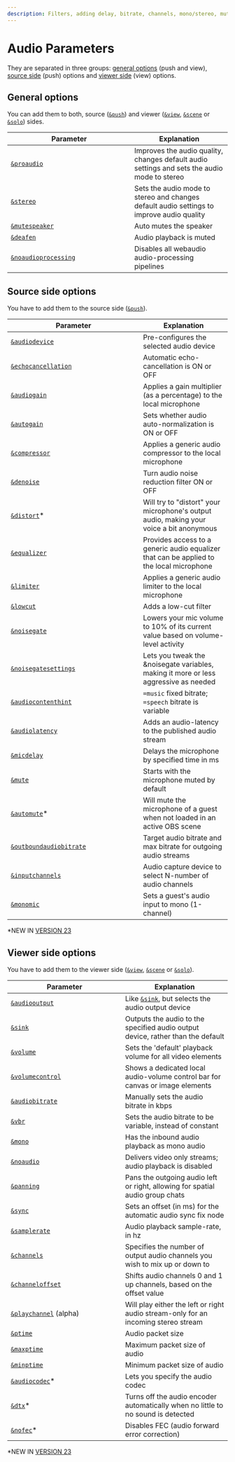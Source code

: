 ```yaml
---
description: Filters, adding delay, bitrate, channels, mono/stereo, muting guests etc.
---
```


# Audio Parameters

They are separated in three groups: [general options](./#general-options) (push and view), [source side](./#source-side-options) (push) options and [viewer side](./#viewer-side-options) (view) options.

## General options

You can add them to both, source ([`&push`](../../source-settings/push.md)) and viewer ([`&view`](../view-parameters/view.md), [`&scene`](../view-parameters/scene.md) or [`&solo`](../mixer-scene-parameters/and-solo.md)) sides.

<table><thead><tr><th width="266.57142857142856">Parameter</th><th>Explanation</th></tr></thead><tbody><tr><td><a href="and-proaudio.md"><code>&#x26;proaudio</code></a></td><td>Improves the audio quality, changes default audio settings and sets the audio mode to stereo</td></tr><tr><td><a href="../../general-settings/stereo.md"><code>&#x26;stereo</code></a></td><td>Sets the audio mode to stereo and changes default audio settings to improve audio quality</td></tr><tr><td><a href="../../source-settings/and-mutespeaker.md"><code>&#x26;mutespeaker</code></a></td><td>Auto mutes the speaker</td></tr><tr><td><a href="../../general-settings/deafen.md"><code>&#x26;deafen</code></a></td><td>Audio playback is muted</td></tr><tr><td><a href="../../general-settings/noaudioprocessing.md"><code>&#x26;noaudioprocessing</code></a></td><td>Disables all webaudio audio-processing pipelines</td></tr></tbody></table>

## Source side options

You have to add them to the source side ([`&push`](../../source-settings/push.md)).

<table><thead><tr><th width="286.57142857142856">Parameter</th><th>Explanation</th></tr></thead><tbody><tr><td><a href="../../source-settings/audiodevice.md"><code>&#x26;audiodevice</code></a></td><td>Pre-configures the selected audio device</td></tr><tr><td><a href="../../source-settings/aec.md"><code>&#x26;echocancellation</code></a></td><td>Automatic echo-cancellation is ON or OFF</td></tr><tr><td><a href="and-audiogain.md"><code>&#x26;audiogain</code></a></td><td>Applies a gain multiplier (as a percentage) to the local microphone</td></tr><tr><td><a href="../../source-settings/autogain.md"><code>&#x26;autogain</code></a></td><td>Sets whether audio auto-normalization is ON or OFF</td></tr><tr><td><a href="../../source-settings/and-compressor.md"><code>&#x26;compressor</code></a></td><td>Applies a generic audio compressor to the local microphone</td></tr><tr><td><a href="../../source-settings/and-denoise.md"><code>&#x26;denoise</code></a></td><td>Turn audio noise reduction filter ON or OFF</td></tr><tr><td><a href="and-distort.md"><code>&#x26;distort</code></a>*</td><td>Will try to "distort" your microphone's output audio, making your voice a bit anonymous</td></tr><tr><td><a href="../../source-settings/and-equalizer.md"><code>&#x26;equalizer</code></a></td><td>Provides access to a generic audio equalizer that can be applied to the local microphone</td></tr><tr><td><a href="../../source-settings/and-limiter.md"><code>&#x26;limiter</code></a></td><td>Applies a generic audio limiter to the local microphone</td></tr><tr><td><a href="../../source-settings/lowcut.md"><code>&#x26;lowcut</code></a></td><td>Adds a low-cut filter</td></tr><tr><td><a href="../../source-settings/noisegate.md"><code>&#x26;noisegate</code></a></td><td>Lowers your mic volume to 10% of its current value based on volume-level activity</td></tr><tr><td><a href="and-noisegatesettings.md"><code>&#x26;noisegatesettings</code></a></td><td>Lets you tweak the &#x26;noisegate variables, making it more or less aggressive as needed</td></tr><tr><td><a href="and-audiocontenthint.md"><code>&#x26;audiocontenthint</code></a></td><td><code>=music</code> fixed bitrate; <code>=speech</code> bitrate is variable</td></tr><tr><td><a href="../../newly-added-parameters/and-audiolatency.md"><code>&#x26;audiolatency</code></a></td><td>Adds an audio-latency to the published audio stream</td></tr><tr><td><a href="../../source-settings/and-micdelay.md"><code>&#x26;micdelay</code></a></td><td>Delays the microphone by specified time in ms</td></tr><tr><td><a href="../../source-settings/and-mute.md"><code>&#x26;mute</code></a></td><td>Starts with the microphone muted by default</td></tr><tr><td><a href="and-automute.md"><code>&#x26;automute</code></a>*</td><td>Will mute the microphone of a guest when not loaded in an active OBS scene</td></tr><tr><td><a href="../../source-settings/and-outboundaudiobitrate.md"><code>&#x26;outboundaudiobitrate</code></a></td><td>Target audio bitrate and max bitrate for outgoing audio streams</td></tr><tr><td><a href="and-inputchannels.md"><code>&#x26;inputchannels</code></a></td><td>Audio capture device to select N-number of audio channels</td></tr><tr><td><a href="and-monomic.md"><code>&#x26;monomic</code></a></td><td>Sets a guest's audio input to mono (1-channel)</td></tr></tbody></table>

\*NEW IN [VERSION 23](../../releases/v23.md)

## **Viewer side options**

You have to add them to the viewer side ([`&view`](../view-parameters/view.md), [`&scene`](../view-parameters/scene.md) or [`&solo`](../mixer-scene-parameters/and-solo.md)).

<table><thead><tr><th width="245.57142857142856">Parameter</th><th>Explanation</th></tr></thead><tbody><tr><td><a href="../setup-parameters/and-audiooutput.md"><code>&#x26;audiooutput</code></a></td><td>Like <a href="../view-parameters/and-sink.md"><code>&#x26;sink</code></a>, but selects the audio output device</td></tr><tr><td><a href="../view-parameters/and-sink.md"><code>&#x26;sink</code></a></td><td>Outputs the audio to the specified audio output device, rather than the default</td></tr><tr><td><a href="and-volume.md"><code>&#x26;volume</code></a></td><td>Sets the 'default' playback volume for all video elements</td></tr><tr><td><a href="and-volumecontrol.md"><code>&#x26;volumecontrol</code></a></td><td>Shows a dedicated local audio-volume control bar for canvas or image elements</td></tr><tr><td><a href="../view-parameters/audiobitrate.md"><code>&#x26;audiobitrate</code></a></td><td>Manually sets the audio bitrate in kbps</td></tr><tr><td><a href="../view-parameters/vbr.md"><code>&#x26;vbr</code></a></td><td>Sets the audio bitrate to be variable, instead of constant</td></tr><tr><td><a href="../view-parameters/mono.md"><code>&#x26;mono</code></a></td><td>Has the inbound audio playback as mono audio</td></tr><tr><td><a href="../view-parameters/noaudio.md"><code>&#x26;noaudio</code></a></td><td>Delivers video only streams; audio playback is disabled</td></tr><tr><td><a href="../view-parameters/and-panning.md"><code>&#x26;panning</code></a></td><td>Pans the outgoing audio left or right, allowing for spatial audio group chats</td></tr><tr><td><a href="../view-parameters/sync.md"><code>&#x26;sync</code></a></td><td>Sets an offset (in ms) for the automatic audio sync fix node</td></tr><tr><td><a href="../view-parameters/and-samplerate.md"><code>&#x26;samplerate</code></a></td><td>Audio playback sample-rate, in hz</td></tr><tr><td><a href="../view-parameters/and-channels.md"><code>&#x26;channels</code></a></td><td>Specifies the number of output audio channels you wish to mix up or down to</td></tr><tr><td><a href="../view-parameters/and-channeloffset.md"><code>&#x26;channeloffset</code></a></td><td>Shifts audio channels 0 and 1 up channels, based on the offset value</td></tr><tr><td><a href="and-channeloffset-1.md"><code>&#x26;playchannel</code></a> (alpha)</td><td>Will play either the left or right audio stream-only for an incoming stereo stream</td></tr><tr><td><a href="../view-parameters/and-ptime.md"><code>&#x26;ptime</code></a></td><td>Audio packet size</td></tr><tr><td><a href="../view-parameters/and-maxptime.md"><code>&#x26;maxptime</code></a></td><td>Maximum packet size of audio</td></tr><tr><td><a href="../view-parameters/minptime.md"><code>&#x26;minptime</code></a></td><td>Minimum packet size of audio</td></tr><tr><td><a href="minptime-1.md"><code>&#x26;audiocodec</code></a>*</td><td>Lets you specify the audio codec</td></tr><tr><td><a href="minptime-2.md"><code>&#x26;dtx</code></a>*</td><td>Turns off the audio encoder automatically when no little to no sound is detected</td></tr><tr><td><a href="minptime-3.md"><code>&#x26;nofec</code></a>*</td><td>Disables FEC (audio forward error correction)</td></tr></tbody></table>

\*NEW IN [VERSION 23](../../releases/v23.md)
